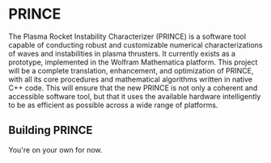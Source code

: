 # PRINCE
The Plasma Rocket Instability Characterizer (PRINCE) is a software tool capable
of conducting robust and customizable numerical characterizations of waves and
instabilities in plasma thrusters. It currently exists as a prototype,
implemented in the Wolfram Mathematica platform. This project will be a complete
translation, enhancement, and optimization of PRINCE, with all its core
procedures and mathematical algorithms written in native C++ code. This will
ensure that the new PRINCE is not only a coherent and accessible software tool,
but that it uses the available hardware intelligently to be as efficient as
possible across a wide range of platforms.

## Building PRINCE
You're on your own for now.
